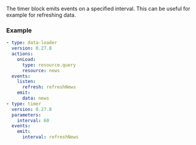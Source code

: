 The timer block emits events on a specified interval. This can be useful for example for refreshing
data.

### Example

```yaml
- type: data-loader
  version: 0.27.8
  actions:
    onLoad:
      type: resource.query
      resource: news
  events:
    listen:
      refresh: refreshNews
    emit:
      data: news
- type: timer
  version: 0.27.8
  parameters:
    interval: 60
  events:
    emit:
      interval: refreshNews
```
